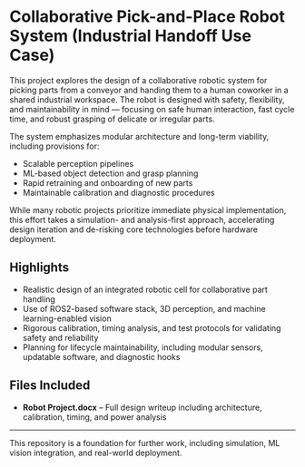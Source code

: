 # Collaborative Pick-and-Place Robot System (Industrial Handoff Use Case)

This project explores the design of a collaborative robotic system for picking parts from a conveyor and handing them to a human coworker in a shared industrial workspace. The robot is designed with safety, flexibility, and maintainability in mind — focusing on safe human interaction, fast cycle time, and robust grasping of delicate or irregular parts.

The system emphasizes modular architecture and long-term viability, including provisions for:

- Scalable perception pipelines
- ML-based object detection and grasp planning
- Rapid retraining and onboarding of new parts
- Maintainable calibration and diagnostic procedures

While many robotic projects prioritize immediate physical implementation, this effort takes a simulation- and analysis-first approach, accelerating design iteration and de-risking core technologies before hardware deployment.

## Highlights

- Realistic design of an integrated robotic cell for collaborative part handling
- Use of ROS2-based software stack, 3D perception, and machine learning-enabled vision
- Rigorous calibration, timing analysis, and test protocols for validating safety and reliability
- Planning for lifecycle maintainability, including modular sensors, updatable software, and diagnostic hooks

## Files Included

- **Robot Project.docx** – Full design writeup including architecture, calibration, timing, and power analysis

---

This repository is a foundation for further work, including simulation, ML vision integration, and real-world deployment.
